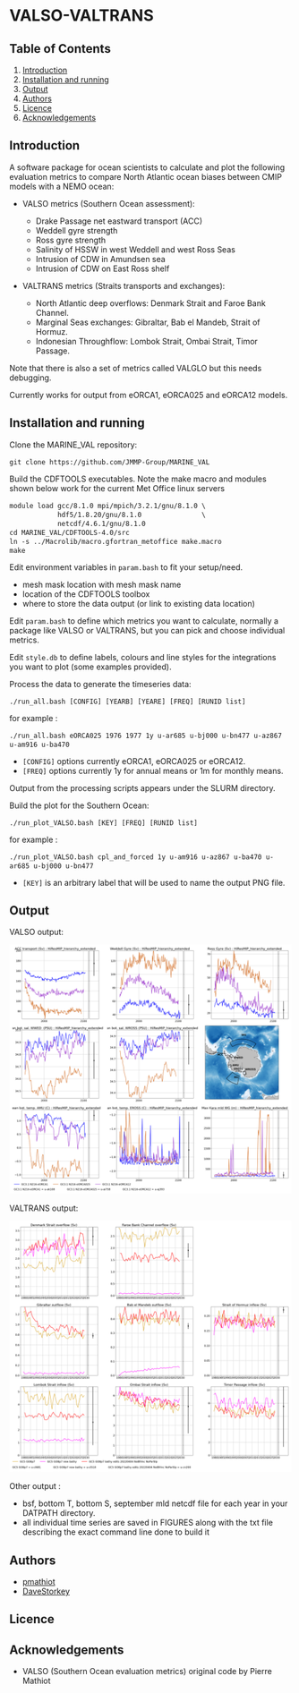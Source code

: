 # VALSO-VALTRANS

## Table of Contents
1. [Introduction](#introduction)
2. [Installation and running](#installation_and_running)
3. [Output](#output)
4. [Authors](#authors)
5. [Licence](#licence)
6. [Acknowledgements](#acknowledgement)

<a name="introduction"></a>
## Introduction

A software package for ocean scientists to calculate and plot the following evaluation metrics to compare North Atlantic ocean biases between CMIP models
  with a NEMO ocean:

   * VALSO metrics (Southern Ocean assessment):
     * Drake Passage net eastward transport (ACC)
     * Weddell gyre strength
     * Ross gyre strength
     * Salinity of HSSW in west Weddell and west Ross Seas
     * Intrusion of CDW in Amundsen sea
     * Intrusion of CDW on East Ross shelf

   * VALTRANS metrics (Straits transports and exchanges):
     * North Atlantic deep overflows: Denmark Strait and Faroe Bank Channel.
     * Marginal Seas exchanges: Gibraltar, Bab el Mandeb, Strait of Hormuz.
     * Indonesian Throughflow: Lombok Strait, Ombai Strait, Timor Passage.

Note that there is also a set of metrics called VALGLO but this needs debugging.

Currently works for output from eORCA1, eORCA025 and eORCA12 models. 

<a name="installation_and_running"></a>
## Installation and running

Clone the MARINE_VAL repository:

```
git clone https://github.com/JMMP-Group/MARINE_VAL
```

Build the CDFTOOLS executables. Note the make macro and modules shown 
below work for the current Met Office linux servers

```
module load gcc/8.1.0 mpi/mpich/3.2.1/gnu/8.1.0 \
            hdf5/1.8.20/gnu/8.1.0               \
            netcdf/4.6.1/gnu/8.1.0
cd MARINE_VAL/CDFTOOLS-4.0/src
ln -s ../Macrolib/macro.gfortran_metoffice make.macro
make
```
Edit environment variables in `param.bash` to fit your setup/need.
   * mesh mask location with mesh mask name
   * location of the CDFTOOLS toolbox
   * where to store the data output (or link to existing data location) 

Edit `param.bash` to define which metrics you want to calculate, 
normally a package like VALSO or VALTRANS, but you can pick and choose
individual metrics.

Edit `style.db` to define labels, colours and line styles for the 
integrations you want to plot (some examples provided). 

Process the data to generate the timeseries data:   

```
./run_all.bash [CONFIG] [YEARB] [YEARE] [FREQ] [RUNID list]
``` 
for example : 
```
./run_all.bash eORCA025 1976 1977 1y u-ar685 u-bj000 u-bn477 u-az867 u-am916 u-ba470
```
 * `[CONFIG]` options currently eORCA1, eORCA025 or eORCA12.
 * `[FREQ]` options currently 1y for annual means or 1m for monthly means.


Output from the processing scripts appears under the SLURM directory. 

Build the plot for the Southern Ocean:
```
./run_plot_VALSO.bash [KEY] [FREQ] [RUNID list]
``` 
for example : 
```
./run_plot_VALSO.bash cpl_and_forced 1y u-am916 u-az867 u-ba470 u-ar685 u-bj000 u-bn477
```
 * `[KEY]` is an arbitrary label that will be used to name the output PNG file.

<a name="output"></a>
## Output

VALSO output:

![Alt text](FIGURES/example_VALSO.png?raw=true "Example of the VALSO output")

VALTRANS output:

![Alt text](FIGURES/example_VALTRANS.png?raw=true "Example of the VALSO output")

Other output : 
* bsf, bottom T, bottom S, september mld netcdf file for each year in your DATPATH directory.
* all individual time series are saved in FIGURES along with the txt file describing the exact command line done to build it

<a name="authors"></a>
## Authors
* [pmathiot](https://github.com/pmathiot)
* [DaveStorkey](https://github.com/DaveStorkey)

<a name="licence"></a>
## Licence

[comment]: <> ([![License: MIT]&#40;https://img.shields.io/badge/License-MIT-yellow.svg&#41;]&#40;https://opensource.org/licenses/MIT&#41;)

<a name="acknowledgement"></a>
## Acknowledgements
* VALSO (Southern Ocean evaluation metrics) original code by Pierre Mathiot

